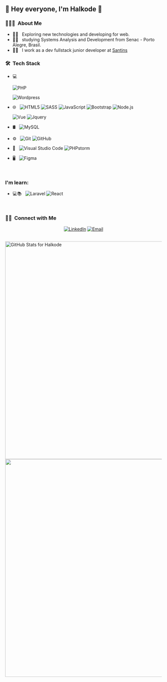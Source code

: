 ## 👋 Hey everyone, I'm Halkode 👋

<h3> 👨🏻‍💻 &nbsp;About Me </h3>

- 🕵️‍♂️ &nbsp; Exploring new technologies and developing for web.
- 🧑‍🎓 &nbsp; studying Systems Analysis and Development from Senac - Porto Alegre, Brasil.
- 🧑‍💻 &nbsp; I work as a dev fullstack junior developer at 
<a href="https://santins.com.br" target="blank">Santins</a>


<h3> 🛠 &nbsp;Tech Stack</h3>

- 💻 &nbsp;

  ![PHP](https://img.shields.io/badge/-PHP-333333?style=flat&logo=php)

  ![Wordpress](https://img.shields.io/badge/-Wordpress%20Themes-333333?style=flat&logo=wordpress)

- 🌐 &nbsp;
  ![HTML5](https://img.shields.io/badge/-HTML5-333333?style=flat&logo=HTML5)
  ![SASS](https://img.shields.io/badge/-SASS-333333?style=flat&logo=sass)
  ![JavaScript](https://img.shields.io/badge/-JavaScript-333333?style=flat&logo=javascript)
  ![Bootstrap](https://img.shields.io/badge/-Bootstrap-333333?style=flat&logo=bootstrap&logoColor=563D7C)
  ![Node.js](https://img.shields.io/badge/-Node.js-333333?style=flat&logo=node.js)

  ![Vue](https://img.shields.io/badge/-Vue-333333?style=flat&logo=vue.js)
  ![Jquery](https://img.shields.io/badge/-JQuery-333333?style=flat&logo=jquery)

- 🛢 &nbsp;
  ![MySQL](https://img.shields.io/badge/-MySQL-333333?style=flat&logo=mysql)
  
- ⚙️ &nbsp;
  ![Git](https://img.shields.io/badge/-Git-333333?style=flat&logo=git)
  ![GitHub](https://img.shields.io/badge/-GitHub-333333?style=flat&logo=github)

- 🔧 &nbsp;
  ![Visual Studio Code](https://img.shields.io/badge/-Visual%20Studio%20Code-333333?style=flat&logo=visual-studio-code&logoColor=007ACC)
  ![PHPstorm](https://img.shields.io/badge/-PHPstorm-333333?style=flat&logo=phpstorm)

- 🖥 &nbsp;
  ![Figma](https://img.shields.io/badge/-Figma-333333?style=flat&logo=figma)

<br/>

### I'm learn:

- 💻📚 &nbsp;
![Laravel](https://img.shields.io/badge/-Laravel-333333?style=flat&logo=laravel)
![React](https://img.shields.io/badge/-React-333333?style=flat&logo=react)


<br/>

<h3> 🤝🏻 &nbsp;Connect with Me </h3>

<p align="center">
<a href="https://www.linkedin.com/in/rafael-pereira-pires/"><img alt="LinkedIn" src="https://img.shields.io/badge/LinkedIn-Rafael%20Pires-blue?style=flat-square&logo=linkedin"></a>
<a href="mailto:rafaelpereirapires2@gmail.com"><img alt="Email" src="https://img.shields.io/badge/Email-rafaelpereirapires2@gmail.com-blue?style=flat-square&logo=gmail"></a>
</p>

<br/>

<img src="https://github-readme-stats.vercel.app/api?username=halkode&show_icons=true&include_all_commits=true&count_private=true&theme=dark&layout=compact" alt="GitHub Stats for Halkode" width="700">

<img src="https://github-readme-streak-stats.herokuapp.com?user=halkode&theme=dark" width="700">



